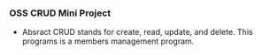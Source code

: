 ### OSS CRUD Mini Project
- Absract
  CRUD stands for create, read, update, and delete.
  This programs is a members management program. 
